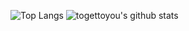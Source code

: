 ![Top Langs](https://github-readme-stats.vercel.app/api/top-langs/?username=taoya7)
![togettoyou's github stats](https://github-readme-stats.vercel.app/api?username=taoya7)
